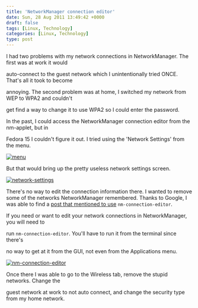 ```yaml
---
title: 'NetworkManager connection editor'
date: Sun, 28 Aug 2011 13:49:42 +0000
draft: false
tags: [Linux, Technology]
categories: [Linux, Technology]
type: post
---
```


I had two problems with my network connections in NetworkManager. The first was at work it would

auto-connect to the guest network which I unintentionally tried ONCE. That's all it took to become

annoying. The second problem was at home, I switched my network from WEP to WPA2 and couldn't

get find a way to change it to use WPA2 so I could enter the password.

In the past, I could access the NetworkManager connection editor from the nm-applet, but in

Fedora 15 I couldn't figure it out. I tried using the 'Network Settings' from the menu.

[![](http://zeusville.files.wordpress.com/2011/08/menu.png "menu")](http://zeusville.files.wordpress.com/2011/08/menu.png)

But that would bring up the pretty useless network settings screen.

[![](http://zeusville.files.wordpress.com/2011/08/network-settings.png "network-settings")](http://zeusville.files.wordpress.com/2011/08/network-settings.png)

There's no way to edit the connection information there. I wanted to remove some of the networks NetworkManager remembered. Thanks to Google, I was able to find a [post that mentioned to use](http://mail.gnome.org/archives/networkmanager-list/2009-January/msg00265.html) `nm-connection-editor`.

If you need or want to edit your network connections in NetworkManager, you will need to

run `nm-connection-editor`. You'll have to run it from the terminal since there's

no way to get at it from the GUI, not even from the Applications menu.

[![](http://zeusville.files.wordpress.com/2011/08/nm-connection-editor.png "nm-connection-editor")](http://zeusville.files.wordpress.com/2011/08/nm-connection-editor.png)

Once there I was able to go to the Wireless tab, remove the stupid networks. Change the

guest network at work to not auto connect, and change the security type from my home network.